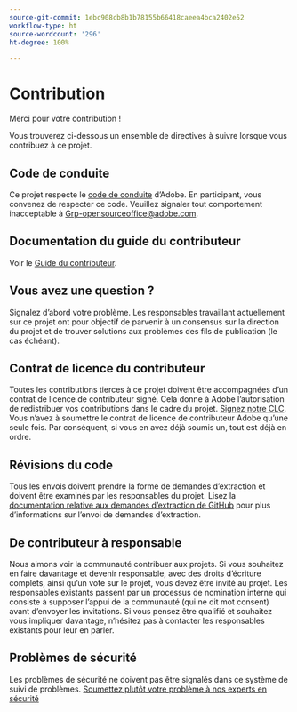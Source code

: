 ```yaml
---
source-git-commit: 1ebc908cb8b1b78155b66418caeea4bca2402e52
workflow-type: ht
source-wordcount: '296'
ht-degree: 100%

---
```

# Contribution

Merci pour votre contribution !

Vous trouverez ci-dessous un ensemble de directives à suivre lorsque vous contribuez à ce projet.

## Code de conduite

Ce projet respecte le [code de conduite](code-of-conduct.md) d’Adobe. En participant, vous convenez de respecter ce code. Veuillez signaler tout comportement inacceptable 
à [Grp-opensourceoffice@adobe.com](mailto:Grp-opensourceoffice@adobe.com).

## Documentation du guide du contributeur

Voir le [Guide du contributeur](https://docs.adobe.com/content/help/fr/contributor/contributor-guide/introduction.html).

## Vous avez une question ?

Signalez d’abord votre problème. Les responsables travaillant actuellement sur ce projet ont pour objectif de parvenir à un consensus sur la direction du projet et de trouver solutions aux problèmes des fils de publication (le cas échéant).

## Contrat de licence du contributeur

Toutes les contributions tierces à ce projet doivent être accompagnées d’un contrat de licence de contributeur signé. Cela donne à Adobe l’autorisation de redistribuer vos contributions dans le cadre du projet. [Signez notre CLC](http://opensource.adobe.com/cla.html). Vous n’avez à soumettre le contrat de licence de contributeur Adobe qu’une seule fois. Par conséquent, si vous en avez déjà soumis un, tout est déjà en ordre.

## Révisions du code

Tous les envois doivent prendre la forme de demandes d’extraction et doivent être examinés par les responsables du projet. Lisez la [documentation relative aux demandes d’extraction de GitHub](https://help.github.com/articles/about-pull-requests/) pour plus d’informations sur l’envoi de demandes d’extraction.

<!--
Lastly, please follow the [pull request template](PULL_REQUEST_TEMPLATE.md) when
submitting a pull request!
-->

## De contributeur à responsable

Nous aimons voir la communauté contribuer aux projets. Si vous souhaitez en faire davantage et devenir responsable, avec des droits d’écriture complets, ainsi qu’un vote sur le projet, vous devez être invité au projet. Les responsables existants passent par un processus de nomination interne qui consiste à supposer l’appui de la communauté (qui ne dit mot consent) avant d’envoyer les invitations. Si vous pensez être qualifié et souhaitez vous impliquer davantage, n’hésitez pas à contacter les responsables existants pour leur en parler.

## Problèmes de sécurité

Les problèmes de sécurité ne doivent pas être signalés dans ce système de suivi de problèmes. [Soumettez plutôt votre problème à nos experts en sécurité](https://helpx.adobe.com/fr/security/alertus.html)
